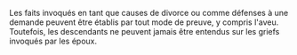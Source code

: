   
 Les faits invoqués en tant que causes de divorce ou comme défenses à une demande peuvent être établis par tout mode de preuve, y compris l'aveu. Toutefois, les descendants ne peuvent jamais être entendus sur les griefs invoqués par les époux.  

  
